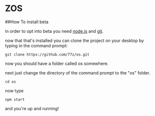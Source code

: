 # ZOS

##How To install beta

in order to opt into beta you need [node.js](https://nodejs.org/en/) and [git](https://git-scm.com/).

now that that's installed you can clone the project on your desktop by typing in the command prompt:

```
git clone https://github.com/77z/os.git
```

now you should have a folder called os somewhere.

next just change the directory of the command prompt to the "os" folder.

```
cd os
```

now type

```
npm start
```

and you're up and running!
